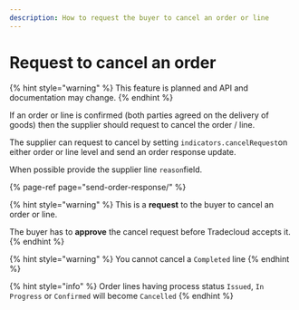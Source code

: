 ```yaml
---
description: How to request the buyer to cancel an order or line
---
```


# Request to cancel an order

{% hint style="warning" %}
This feature is planned and API and documentation may change. 
{% endhint %}

If an order or line is confirmed \(both parties agreed on the delivery of goods\) then the supplier should  request to cancel the order / line.

The supplier can request to cancel by setting `indicators.cancelRequest`on either order or line level and send an order response update.

When possible provide the supplier line `reason`field.

{% page-ref page="send-order-response/" %}

{% hint style="warning" %}
This is a **request** to the buyer to cancel an order or line. 

The buyer has to **approve** the cancel request before Tradecloud accepts it.
{% endhint %}

{% hint style="warning" %}
You cannot cancel a `Completed` line
{% endhint %}

{% hint style="info" %}
Order lines having process status `Issued`, `In Progress` or `Confirmed` will become `Cancelled`
{% endhint %}


